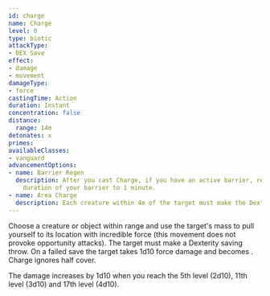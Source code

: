 ```yaml
---
id: charge
name: Charge
level: 0
type: biotic
attackType:
- DEX Save
effect:
- damage
- movement
damageType:
- force
castingTime: Action
duration: Instant
concentration: false
distance:
  range: 14m
detonates: x
primes: 
availableClasses:
- vanguard
advancementOptions:
- name: Barrier Regen
  description: After you cast Charge, if you have an active barrier, regain 2 barrier ticks and reset the 
    duration of your barrier to 1 minute.
- name: Area Charge
  description: Each creature within 4m of the target must make the Dexterity saving throw.
---
```

Choose a creature or object within range and use the target's mass to pull yourself to its location with incredible force 
(this movement does not provoke opportunity attacks). The target must make a Dexterity saving throw.
On a failed save the target takes 1d10 force damage and becomes <condition id="prone">. Charge ignores half cover.

The damage increases by 1d10 when you reach the 5th level (2d10), 11th level (3d10) and 17th level (4d10).
